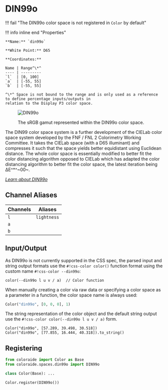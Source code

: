 # DIN99o

!!! fail "The DIN99o color space is not registered in `Color` by default"

<div class="info-container" markdown>
!!! info inline end "Properties"

    **Name:** `din99o`

    **White Point:** D65

    **Coordinates:**

    Name | Range^\*^
    ---- | ---------
    `l`  | [0, 100]
    `a`  | [-55, 55]
    `b`  | [-55, 55]

    ^\*^ Space is not bound to the range and is only used as a reference to define percentage inputs/outputs in
    relation to the Display P3 color space.

<figure markdown>

![DIN99o](../images/din99o-3d.png)

<figcaption markdown>
The sRGB gamut represented within the DIN99o color space.
</figcaption>
</figure>

The DIN99 color space system is a further development of the CIELab color space system developed by the FNF / FNL 2
Colorimetry Working Committee. It takes the CIELab space (with a D65 illuminant) and compresses it such that the space
yields better equidistant using Euclidean distance. The whole color space is essentially modified to better fit the
color distancing algorithm opposed to CIELab which has adapted the color distancing algorithm to better fit the color
space, the latest iteration being ∆E^\*^~00~.

_[Learn about DIN99o](https://de.wikipedia.org/wiki/DIN99-Farbraum)_
</div>

## Channel Aliases

Channels | Aliases
-------- | -------
`l`      | `lightness`
`a`      |
`b`      |

## Input/Output

As DIN99o is not currently supported in the CSS spec, the parsed input and string output formats use the
`#!css-color color()` function format using the custom name `#!css-color --din99o`:

```css-color
color(--din99o l u v / a)  // Color function
```

When manually creating a color via raw data or specifying a color space as a parameter in a function, the color
space name is always used:

```py
Color("din99o", [0, 0, 0], 1)
```

The string representation of the color object and the default string output use the
`#!css-color color(--din99o l u v / a)` form.

```playground
Color("din99o", [57.289, 39.498, 30.518])
Color("din99o", [77.855, 16.444, 40.318]).to_string()
```

## Registering

```py
from coloraide import Color as Base
from coloraide.spaces.din99o import DIN99o

class Color(Base): ...

Color.register(DIN99o())
```
